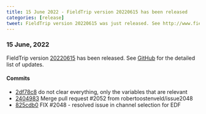 ```yaml
---
title: 15 June 2022 - FieldTrip version 20220615 has been released
categories: [release]
tweet: FieldTrip version 20220615 was just released. See http://www.fieldtriptoolbox.org/#15-june-2022
---
```


### 15 June, 2022

FieldTrip version [20220615](http://github.com/fieldtrip/fieldtrip/releases/tag/20220615) has been released.
See [GitHub](https://github.com/fieldtrip/fieldtrip/compare/20220614...20220615) for the detailed list of updates.

#### Commits

- [2df78c8](http://github.com/fieldtrip/fieldtrip/commit/2df78c8) do not clear everything, only the variables that are relevant
- [2404983](http://github.com/fieldtrip/fieldtrip/commit/2404983) Merge pull request #2052 from robertoostenveld/issue2048
- [825cdb0](http://github.com/fieldtrip/fieldtrip/commit/825cdb0) FIX #2048 - resolved issue in channel selection for EDF
